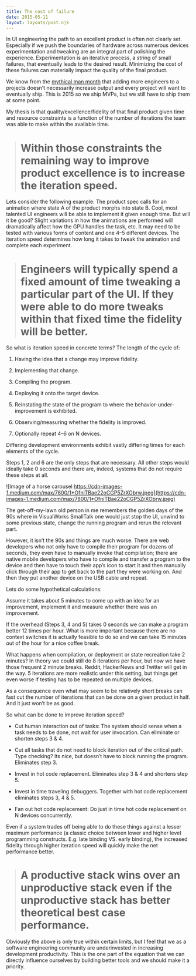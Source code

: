 ```yaml
---
title: The cost of failure
date: 2015-05-11
layout: layouts/post.njk
---
```


In UI engineering the path to an excellent product is often not clearly set. Especially if we push the boundaries of hardware across numerous devices experimentation and tweaking are an integral part of polishing the experience. Experimentation is an iterative process, a string of small failures, that eventually leads to the desired result. Minimizing the cost of these failures can materially impact the quality of the final product.

We know from the [mythical man month](http://en.wikipedia.org/wiki/The_Mythical_Man-Month) that adding more engineers to a projects doesn’t necessarily increase output and every project will want to eventually ship. This is 2015 so we ship MVPs, but we still have to ship them at some point.

My thesis is that quality/excellence/fidelity of that final product given time and resource constraints is a function of the number of iterations the team was able to make within the available time.
> # Within those constraints the remaining way to improve product excellence is to increase the iteration speed.

Lets consider the following example: The product spec calls for an animation where state A of the product morphs into state B. Cool, most talented UI engineers will be able to implement it given enough time. But will it be good? Slight variations in how the animations are performed will dramatically affect how the GPU handles the task, etc. It may need to be tested with various forms of content and one 4–5 different devices. The iteration speed determines how long it takes to tweak the animation and complete each experiment.
> # Engineers will typically spend a fixed amount of time tweaking a particular part of the UI. If they were able to do more tweaks within that fixed time the fidelity will be better.

So what is iteration speed in concrete terms? The length of the cycle of:

1. Having the idea that a change may improve fidelity.

1. Implementing that change.

1. Compiling the program.

1. Deploying it onto the target device.

1. Reinstating the state of the program to where the behavior-under-improvement is exhibited.

1. Observing/measuring whether the fidelity is improved.

1. Optionally repeat 4–6 on N devices.

Differing development environments exhibit vastly differing times for each elements of the cycle.

Steps 1, 2 and 6 are the only steps that are necessary. All other steps would ideally take 0 seconds and there are, indeed, systems that do not require these steps at all.

![Image of a horse carousel https://cdn-images-1.medium.com/max/7800/1*OfniTBae22oCGP5ZrXObrw.jpeg](https://cdn-images-1.medium.com/max/7800/1*OfniTBae22oCGP5ZrXObrw.jpeg)

The get-off-my-lawn old person in me remembers the golden days of the 90s where in VisualWorks SmallTalk one would just stop the UI, unwind to some previous state, change the running program and rerun the relevant part.

However, it isn’t the 90s and things are much worse. There are web developers who not only have to compile their program for dozens of seconds, they even have to manually invoke that compilation; there are native mobile developers who have to compile and transfer a program to the device and then have to touch their app’s icon to start it and then manually click through their app to get back to the part they were working on. And then they put another device on the USB cable and repeat.

Lets do some hypothetical calculations:

Assume it takes about 5 minutes to come up with an idea for an improvement, implement it and measure whether there was an improvement.

If the overhead (Steps 3, 4 and 5) takes 0 seconds we can make a program better 12 times per hour. What is more important because there are no context switches it is actually feasible to do so and we can take 15 minutes out of the hour for a nice coffee break.

What happens when compilation, or deployment or state recreation take 2 minutes? In theory we could still do 8 iterations per hour, but now we have those frequent 2 minute breaks. Reddit, HackerNews and Twitter will get in the way. 5 iterations are more realistic under this setting, but things get even worse if testing has to be repeated on multiple devices.

As a consequence even what may seem to be relatively short breaks can fast cut the number of iterations that can be done on a given product in half. And it just won’t be as good.

So what can be done to improve iteration speed?

* Cut human interaction out of tasks: The system should sense when a task needs to be done, not wait for user invocation.
Can eliminate or shorten steps 3 & 4.

* Cut all tasks that do not need to block iteration out of the critical path. Type checking? Its nice, but doesn’t have to block running the program.
Eliminates step 3.

* Invest in hot code replacement.
Eliminates step 3 & 4 and shortens step 5.

* Invest in time traveling debuggers.
Together with hot code replacement eliminates steps 3, 4 & 5.

* Fan out hot code replacement: Do just in time hot code replacement on N devices concurrently.

Even if a system trades off being able to do these things against a lesser maximum performance (a classic choice between lower and higher level programming constructs. E.g. late binding VS. early binding), the increased fidelity through higher iteration speed will quickly make the net performance better.
> # A productive stack wins over an unproductive stack even if the unproductive stack has better theoretical best case performance.

Obviously the above is only true within certain limits, but I feel that we as a software engineering community are underinvested in increasing development productivity. This is the one part of the equation that we can directly influence ourselves by building better tools and we should make it a priority.
